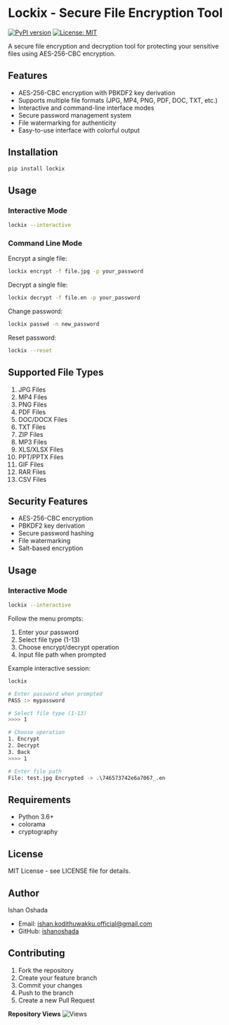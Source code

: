 # Lockix - Secure File Encryption Tool

[![PyPI version](https://badge.fury.io/py/lockix.svg)](https://badge.fury.io/py/lockix)
[![License: MIT](https://img.shields.io/badge/License-MIT-yellow.svg)](https://opensource.org/licenses/MIT)

A secure file encryption and decryption tool for protecting your sensitive files using AES-256-CBC encryption.

## Features

- AES-256-CBC encryption with PBKDF2 key derivation
- Supports multiple file formats (JPG, MP4, PNG, PDF, DOC, TXT, etc.)
- Interactive and command-line interface modes
- Secure password management system
- File watermarking for authenticity
- Easy-to-use interface with colorful output

## Installation

```bash
pip install lockix
```

## Usage

### Interactive Mode

```bash
lockix --interactive
```

### Command Line Mode

Encrypt a single file:
```bash
lockix encrypt -f file.jpg -p your_password
```

Decrypt a single file:
```bash
lockix decrypt -f file.en -p your_password
```

Change password:
```bash
lockix passwd -n new_password
```

Reset password:
```bash
lockix --reset
```

## Supported File Types

1. JPG Files
2. MP4 Files 
3. PNG Files
4. PDF Files
5. DOC/DOCX Files
6. TXT Files
7. ZIP Files
8. MP3 Files
9. XLS/XLSX Files
10. PPT/PPTX Files
11. GIF Files 
12. RAR Files
13. CSV Files

## Security Features

- AES-256-CBC encryption
- PBKDF2 key derivation
- Secure password hashing
- File watermarking
- Salt-based encryption



## Usage

### Interactive Mode

```bash
lockix --interactive
```

Follow the menu prompts:
1. Enter your password
2. Select file type (1-13)
3. Choose encrypt/decrypt operation
4. Input file path when prompted

Example interactive session:
```bash
lockix

# Enter password when prompted
PASS :> mypassword

# Select file type (1-13)
>>>> 1

# Choose operation
1. Encrypt
2. Decrypt
3. Back
>>>> 1

# Enter file path
File: test.jpg Encrypted -> .\746573742e6a7067_.en
```


## Requirements

- Python 3.6+
- colorama
- cryptography

## License

MIT License - see LICENSE file for details.

## Author

Ishan Oshada
- Email: ishan.kodithuwakku.official@gmail.com
- GitHub: [ishanoshada](https://github.com/ishanoshada)

## Contributing

1. Fork the repository
2. Create your feature branch
3. Commit your changes
4. Push to the branch
5. Create a new Pull Request


**Repository Views** ![Views](https://profile-counter.glitch.me/lockix/count.svg)

